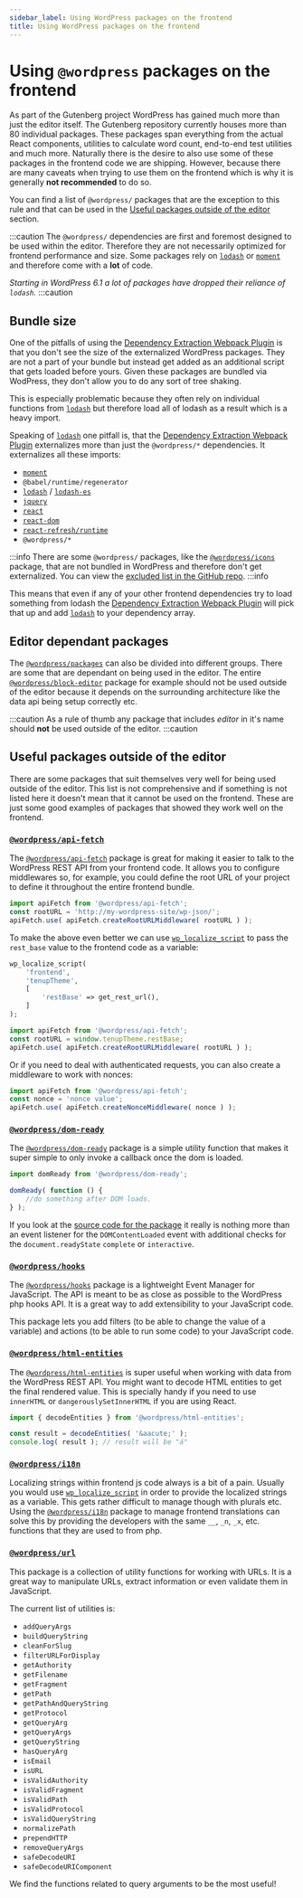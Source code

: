 ```yaml
---
sidebar_label: Using WordPress packages on the frontend
title: Using WordPress packages on the frontend
---
```

# Using `@wordpress` packages on the frontend

As part of the Gutenberg project WordPress has gained much more than just the editor itself. The Gutenberg repository currently houses more than 80 individual packages. These packages span everything from the actual React components, utilities to calculate word count, end-to-end test utilities and much more. Naturally there is the desire to also use some of these packages in the frontend code we are shipping. However, because there are many caveats when trying to use them on the frontend which is why it is generally **not recommended** to do so.

You can find a list of `@wordpress/` packages that are the exception to this rule and that can be used in the [Useful packages outside of the editor](#useful-packages-outside-of-the-editor) section.

:::caution
The `@wordpress/` dependencies are first and foremost designed to be used within the editor. Therefore they are not necessarily optimized for frontend performance and size. Some packages rely on [`lodash`](https://lodash.com) or [`moment`](https://momentjs.com) and therefore come with a **lot** of code.

_Starting in WordPress 6.1 a lot of packages have dropped their reliance of `lodash`._
:::caution

## Bundle size

One of the pitfalls of using the [Dependency Extraction Webpack Plugin](https://www.npmjs.com/package/@wordpress/dependency-extraction-webpack-plugin) is that you don't see the size of the externalized WordPress packages. They are not a part of your bundle but instead get added as an additional script that gets loaded before yours. Given these packages are bundled via WodPress, they don't allow you to do any sort of tree shaking.

This is especially problematic because they often rely on individual functions from [`lodash`](https://lodash.com) but therefore load all of lodash as a result which is a heavy import.

Speaking of [`lodash`](https://lodash.com) one pitfall is, that the [Dependency Extraction Webpack Plugin](https://www.npmjs.com/package/@wordpress/dependency-extraction-webpack-plugin) externalizes more than just the `@wordpress/*` dependencies. It externalizes all these imports:

- [`moment`](https://momentjs.com)
- `@babel/runtime/regenerator`
- [`lodash`](https://lodash.com) / [`lodash-es`](https://www.npmjs.com/package/lodash-es)
- [`jquery`](https://jquery.com)
- [`react`](https://reactjs.org)
- [`react-dom`](https://reactjs.org/docs/react-dom.html)
- [`react-refresh/runtime`](https://www.npmjs.com/package/react-refresh)
- `@wordpress/*`

:::info
There are some `@wordpress/` packages, like the [`@wordpress/icons`](https://developer.wordpress.org/block-editor/reference-guides/packages/packages-icons/) package, that are not bundled in WordPress and therefore don't get externalized. You can view the [excluded list in the GitHub repo](https://github.com/WordPress/gutenberg/blob/b1f2064d64df4db70a379c690ee1e28ebef8b86d/packages/dependency-extraction-webpack-plugin/lib/util.js#L2-L6).
:::info

This means that even if any of your other frontend dependencies try to load something from lodash the [Dependency Extraction Webpack Plugin](https://www.npmjs.com/package/@wordpress/dependency-extraction-webpack-plugin) will pick that up and add [`lodash`](https://lodash.com) to your dependency array.

## Editor dependant packages

The [`@wordpress/packages`](https://developer.wordpress.org/block-editor/reference-guides/packages/) can also be divided into different groups. There are some that are dependant on being used in the editor. The entire [`@wordpress/block-editor`](https://developer.wordpress.org/block-editor/reference-guides/packages/packages-block-editor/) package for example should not be used outside of the editor because it depends on the surrounding architecture like the data api being setup correctly etc.

:::caution
As a rule of thumb any package that includes _editor_ in it's name should **not** be used outside of the editor.
:::caution

## Useful packages outside of the editor

There are some packages that suit themselves very well for being used outside of the editor. This list is not comprehensive and if something is not listed here it doesn't mean that it cannot be used on the frontend. These are just some good examples of packages that showed they work well on the frontend.

### [`@wordpress/api-fetch`](https://developer.wordpress.org/block-editor/reference-guides/packages/packages-api-fetch/)

The [`@wordpress/api-fetch`](https://developer.wordpress.org/block-editor/reference-guides/packages/packages-api-fetch/) package is great for making it easier to talk to the WordPress REST API from your frontend code. It allows you to configure middlewares so, for example, you could define the root URL of your project to define it throughout the entire frontend bundle.

```js
import apiFetch from '@wordpress/api-fetch';
const rootURL = 'http://my-wordpress-site/wp-json/';
apiFetch.use( apiFetch.createRootURLMiddleware( rootURL ) );
```

To make the above even better we can use [`wp_localize_script`](https://developer.wordpress.org/reference/functions/wp_localize_script/) to pass the `rest_base` value to the frontend code as a variable:

```php
wp_localize_script(
    'frontend',
    'tenupTheme',
    [
        'restBase' => get_rest_url(),
    ]
);
```

```js
import apiFetch from '@wordpress/api-fetch';
const rootURL = window.tenupTheme.restBase;
apiFetch.use( apiFetch.createRootURLMiddleware( rootURL ) );
```

Or if you need to deal with authenticated requests, you can also create a middleware to work with nonces:

```js
import apiFetch from '@wordpress/api-fetch';
const nonce = 'nonce value';
apiFetch.use( apiFetch.createNonceMiddleware( nonce ) );
```

### [`@wordpress/dom-ready`](https://developer.wordpress.org/block-editor/reference-guides/packages/packages-dom-ready/)

The [`@wordpress/dom-ready`](https://developer.wordpress.org/block-editor/reference-guides/packages/packages-dom-ready/) package is a simple utility function that makes it super simple to only invoke a callback once the dom is loaded.

```js
import domReady from '@wordpress/dom-ready';

domReady( function () {
    //do something after DOM loads.
} );
```

If you look at the [source code for the package](https://github.com/WordPress/gutenberg/blob/71a63fd636b871b73e475821f94fa634e7550b92/packages/dom-ready/src/index.js#L31-L45) it really is nothing more than an event listener for the `DOMContentLoaded` event with additional checks for the `document.readyState` `complete` or `interactive`.

### [`@wordpress/hooks`](https://developer.wordpress.org/block-editor/reference-guides/packages/packages-hooks/)

The [`@wordpress/hooks`](https://developer.wordpress.org/block-editor/reference-guides/packages/packages-hooks/) package is a lightweight Event Manager for JavaScript. The API is meant to be as close as possible to the WordPress php hooks API. It is a great way to add extensibility to your JavaScript code.

This package lets you add filters (to be able to change the value of a variable) and actions (to be able to run some code) to your JavaScript code.

### [`@wordpress/html-entities`](https://developer.wordpress.org/block-editor/reference-guides/packages/packages-html-entities/)

The [`@wordpress/html-entities`](https://developer.wordpress.org/block-editor/reference-guides/packages/packages-html-entities/) is super useful when working with data from the WordPress REST API. You might want to decode HTML entities to get the final rendered value. This is specially handy if you need to use `innerHTML` or `dangerouslySetInnerHTML` if you are using React.

```js
import { decodeEntities } from '@wordpress/html-entities';

const result = decodeEntities( '&aacute;' );
console.log( result ); // result will be "á"
```

### [`@wordpress/i18n`](https://developer.wordpress.org/block-editor/reference-guides/packages/packages-i18n/)

Localizing strings within frontend js code always is a bit of a pain. Usually you would use [`wp_localize_script`](https://developer.wordpress.org/reference/functions/wp_localize_script/) in order to provide the localized strings as a variable. This gets rather difficult to manage though with plurals etc. Using the [`@wordpress/i18n`](https://developer.wordpress.org/block-editor/reference-guides/packages/packages-i18n/) package to manage frontend translations can solve this by providing the developers with the same `__`, `_n`, `_x`, etc. functions that they are used to from php.

### [`@wordpress/url`](https://developer.wordpress.org/block-editor/reference-guides/packages/packages-url%20/)

This package is a collection of utility functions for working with URLs. It is a great way to manipulate URLs, extract information  or even validate them in JavaScript.

The current list of utilities is:

- `addQueryArgs`
- `buildQueryString`
- `cleanForSlug`
- `filterURLForDisplay`
- `getAuthority`
- `getFilename`
- `getFragment`
- `getPath`
- `getPathAndQueryString`
- `getProtocol`
- `getQueryArg`
- `getQueryArgs`
- `getQueryString`
- `hasQueryArg`
- `isEmail`
- `isURL`
- `isValidAuthority`
- `isValidFragment`
- `isValidPath`
- `isValidProtocol`
- `isValidQueryString`
- `normalizePath`
- `prependHTTP`
- `removeQueryArgs`
- `safeDecodeURI`
- `safeDecodeURIComponent`

We find the functions related to query arguments to be the most useful!
